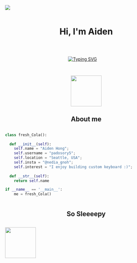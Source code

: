  <img src="https://user-images.githubusercontent.com/73097560/115834477-dbab4500-a447-11eb-908a-139a6edaec5c.gif">

<div id="user-content-toc">
  <ul align="center">
    <summary><h1 style="display: inline-block">Hi, I'm Aiden</h1></summary>
  </ul>
</div>


<!--  -->

<br>

<p align="center">
  <a href="https://git.io/typing-svg"><img src="https://readme-typing-svg.demolab.com?font=Fira+Code&weight=600&size=22&duration=3000&pause=1000&color=7E31F7&random=false&width=435&lines=University+of+Washington+Seattle;Electrical+%26+Computer+Engineering" alt="Typing SVG" /></a>
</p>

<br>

<div id="user-content-toc">
  <ul align="center">
    <img src="https://user-images.githubusercontent.com/74038190/238201075-34376b0e-4ae2-4278-9d3d-82e8016a87d6.gif" width="100px">
    <summary><h2 style="display: inline-block">About me</h2></summary>
  </ul>
</div>

```python
class fresh_Cola():
    
  def __init__(self):
    self.name = "Aiden Hong";
    self.username = "padosory5";
    self.location = "Seattle, USA";
    self.insta = "@nedia_gnoh";
    self.interest = "I enjoy building custom keyboard :)";
  
  def __str__(self):
    return self.name

if __name__ == '__main__':
    me = fresh_Cola()
```


<div id="user-content-toc">
  <ul align="center">
    <summary><h2 style="display: inline-block">So Sleeeepy</h2></summary>
  </ul>
</div>

<img src="https://camo.githubusercontent.com/37ffc8f0cc3c3ebb8e71dcc7be84767d718348f52ed9956a41ec91323a1bb4c2/68747470733a2f2f726561646d652d636f6d706f6e656e74732e76657263656c2e6170702f6170693f636f6d706f6e656e743d6c6f676f266c6f676f3d707974686f6e26746578743d66616c736526616e696d6174696f6e3d7370696e2666696c6c3d626c61636b267465787466696c6c3d62666163653626)https://camo.githubusercontent.com/37ffc8f0cc3c3ebb8e71dcc7be84767d718348f52ed9956a41ec91323a1bb4c2/68747470733a2f2f726561646d652d636f6d706f6e656e74732e76657263656c2e6170702f6170693f636f6d706f6e656e743d6c6f676f266c6f676f3d707974686f6e26746578743d66616c736526616e696d6174696f6e3d7370696e2666696c6c3d626c61636b267465787466696c6c3d62666163653626" width="100">
